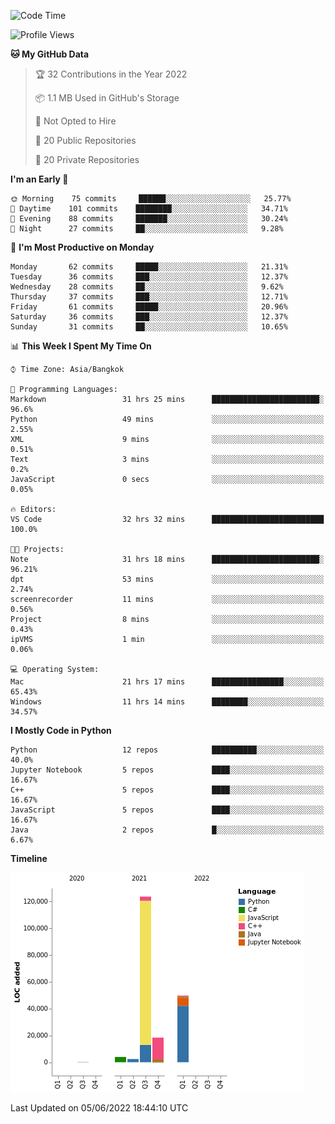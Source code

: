 <!--START_SECTION:waka-->
![Code Time](http://img.shields.io/badge/Code%20Time-0%20secs-blue)

![Profile Views](http://img.shields.io/badge/Profile%20Views-0-blue)

**🐱 My GitHub Data** 

> 🏆 32 Contributions in the Year 2022
 > 
> 📦 1.1 MB Used in GitHub's Storage 
 > 
> 🚫 Not Opted to Hire
 > 
> 📜 20 Public Repositories 
 > 
> 🔑 20 Private Repositories  
 > 
**I'm an Early 🐤** 

```text
🌞 Morning    75 commits     ██████░░░░░░░░░░░░░░░░░░░   25.77% 
🌆 Daytime    101 commits    ████████░░░░░░░░░░░░░░░░░   34.71% 
🌃 Evening    88 commits     ███████░░░░░░░░░░░░░░░░░░   30.24% 
🌙 Night      27 commits     ██░░░░░░░░░░░░░░░░░░░░░░░   9.28%

```
📅 **I'm Most Productive on Monday** 

```text
Monday       62 commits     █████░░░░░░░░░░░░░░░░░░░░   21.31% 
Tuesday      36 commits     ███░░░░░░░░░░░░░░░░░░░░░░   12.37% 
Wednesday    28 commits     ██░░░░░░░░░░░░░░░░░░░░░░░   9.62% 
Thursday     37 commits     ███░░░░░░░░░░░░░░░░░░░░░░   12.71% 
Friday       61 commits     █████░░░░░░░░░░░░░░░░░░░░   20.96% 
Saturday     36 commits     ███░░░░░░░░░░░░░░░░░░░░░░   12.37% 
Sunday       31 commits     ██░░░░░░░░░░░░░░░░░░░░░░░   10.65%

```


📊 **This Week I Spent My Time On** 

```text
⌚︎ Time Zone: Asia/Bangkok

💬 Programming Languages: 
Markdown                 31 hrs 25 mins      ████████████████████████░   96.6% 
Python                   49 mins             ░░░░░░░░░░░░░░░░░░░░░░░░░   2.55% 
XML                      9 mins              ░░░░░░░░░░░░░░░░░░░░░░░░░   0.51% 
Text                     3 mins              ░░░░░░░░░░░░░░░░░░░░░░░░░   0.2% 
JavaScript               0 secs              ░░░░░░░░░░░░░░░░░░░░░░░░░   0.05%

🔥 Editors: 
VS Code                  32 hrs 32 mins      █████████████████████████   100.0%

🐱‍💻 Projects: 
Note                     31 hrs 18 mins      ████████████████████████░   96.21% 
dpt                      53 mins             ░░░░░░░░░░░░░░░░░░░░░░░░░   2.74% 
screenrecorder           11 mins             ░░░░░░░░░░░░░░░░░░░░░░░░░   0.56% 
Project                  8 mins              ░░░░░░░░░░░░░░░░░░░░░░░░░   0.43% 
ipVMS                    1 min               ░░░░░░░░░░░░░░░░░░░░░░░░░   0.06%

💻 Operating System: 
Mac                      21 hrs 17 mins      ████████████████░░░░░░░░░   65.43% 
Windows                  11 hrs 14 mins      ████████░░░░░░░░░░░░░░░░░   34.57%

```

**I Mostly Code in Python** 

```text
Python                   12 repos            ██████████░░░░░░░░░░░░░░░   40.0% 
Jupyter Notebook         5 repos             ████░░░░░░░░░░░░░░░░░░░░░   16.67% 
C++                      5 repos             ████░░░░░░░░░░░░░░░░░░░░░   16.67% 
JavaScript               5 repos             ████░░░░░░░░░░░░░░░░░░░░░   16.67% 
Java                     2 repos             █░░░░░░░░░░░░░░░░░░░░░░░░   6.67%

```


**Timeline**

![Chart not found](https://raw.githubusercontent.com/pntt3011/pntt3011/main/charts/bar_graph.png) 


 Last Updated on 05/06/2022 18:44:10 UTC
<!--END_SECTION:waka-->
